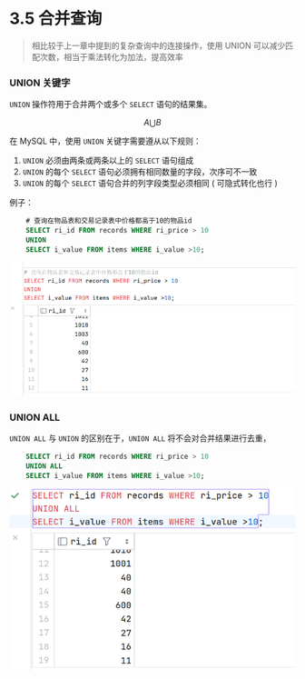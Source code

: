 # **3.5 合并查询**

> 相比较于上一章中提到的复杂查询中的连接操作，使用 UNION 可以减少匹配次数，相当于乘法转化为加法，提高效率


### UNION 关键字

`UNION` 操作符用于合并两个或多个 `SELECT` 语句的结果集。

$$
    A \bigcup B
$$

在 MySQL 中，使用 `UNION` 关键字需要遵从以下规则：

1. `UNION` 必须由两条或两条以上的 `SELECT` 语句组成
2. `UNION` 的每个 `SELECT` 语句必须拥有相同数量的字段，次序可不一致
3. `UNION` 的每个 `SELECT` 语句合并的列字段类型必须相同 ( 可隐式转化也行 )

例子：

```sql
    # 查询在物品表和交易记录表中价格都高于10的物品id
    SELECT ri_id FROM records WHERE ri_price > 10
    UNION
    SELECT i_value FROM items WHERE i_value >10;
```

![ ](./img/3-5-1.png)

### UNION ALL

`UNION ALL` 与 `UNION` 的区别在于，`UNION ALL` 将不会对合并结果进行去重，

```sql
    SELECT ri_id FROM records WHERE ri_price > 10
    UNION ALL
    SELECT i_value FROM items WHERE i_value >10;
```

![ ](./img/3-5-2.png)
